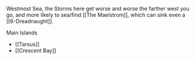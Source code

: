 Westmost Sea, the Storms here get worse and worse the farther west you go, and more likely to sea/find [[The Maelstrom]], which can sink even a [[6-Dreadnaught]].

Main Islands
- [[Tarsus]]
- [[Crescent Bay]]